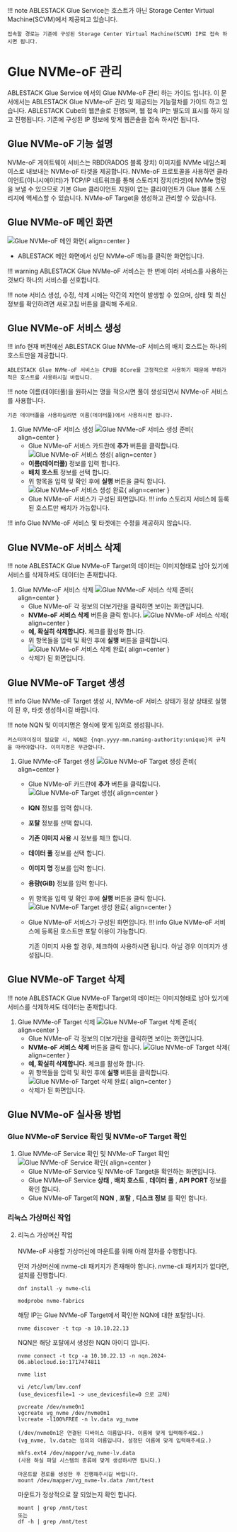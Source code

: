 !!! note
    ABLESTACK Glue Service는 호스트가 아닌 Storage Center Virtual Machine(SCVM)에서 제공되고 있습니다.

    접속할 경로는 기존에 구성된 Storage Center Virtual Machine(SCVM) IP로 접속 하시면 됩니다.

# Glue NVMe-oF 관리
ABLESTACK Glue Service 에서의 Glue NVMe-oF 관리 하는 가이드 입니다.
이 문서에서는 ABLESTACK Glue NVMe-oF 관리 및 제공되는 기능절차를 가이드 하고 있습니다.
ABLESTACK Cube의 웹콘솔로 진행되며, 웹 접속 IP는 별도의 표시를 하지 않고 진행됩니다.
기존에 구성된 IP 정보에 맞게 웹콘솔을 접속 하시면 됩니다.

## Glue NVMe-oF 기능 설명
NVMe-oF 게이트웨이 서비스는 RBD(RADOS 블록 장치) 이미지를 NVMe 네임스페이스로 내보내는 NVMe-oF 타겟을 제공합니다.
NVMe-oF 프로토콜을 사용하면 클라이언트(이니시에이터)가 TCP/IP 네트워크를 통해 스토리지 장치(타겟)에 NVMe 명령을 보낼 수 있으므로 기본 Glue 클라이언트 지원이 없는 클라이언트가 Glue 블록 스토리지에 액세스할 수 있습니다.
NVMe-oF Target을 생성하고 관리할 수 있습니다.

## Glue NVMe-oF 메인 화면
![Glue NVMe-oF 메인 화면](../../assets/images/glue-service/install-guide-glue-nvmeof-main-01.png){ align=center }
- ABLESTACK 메인 화면에서 상단 NVMe-oF 메뉴를 클릭한 화면입니다.

!!! warning
    ABLESTACK Glue NVMe-oF 서비스는 한 번에 여러 서비스를 사용하는 것보다 하나의 서비스를 선호합니다.

!!! note
    서비스 생성, 수정, 삭제 시에는 약간의 지연이 발생할 수 있으며, 상태 및 최신 정보를 확인하려면 새로고침 버튼을 클릭해 주세요.

## Glue NVMe-oF 서비스 생성

!!! info
    현재 버전에선 ABLESTACK Glue NVMe-oF 서비스의 배치 호스트는 하나의 호스트만을 제공합니다.

    ABLESTACK Glue NVMe-oF 서비스는 CPU를 8Core를 고정적으로 사용하기 때문에 부하가 적은 호스트를 사용하시길 바랍니다.

!!! note
    이름(데이터풀)을 원하시는 명을 적으시면 풀이 생성되면서 NVMe-oF 서비스를 사용합니다.

    기존 데이터풀을 사용하실려면 이름(데이터풀)에서 사용하시면 됩니다.

1. Glue NVMe-oF 서비스 생성
    ![Glue NVMe-oF 서비스 생성 준비](../../assets/images/glue-service/install-guide-glue-nvmeof-create-01.png){ align=center }
    - Glue NVMe-oF 서비스 카드란에 **추가** 버튼을 클릭합니다.
    ![Glue NVMe-oF 서비스 생성](../../assets/images/glue-service/install-guide-glue-nvmeof-create-02.png){ align=center }
    - **이름(데이터풀)** 정보를 입력 합니다.
    - **배치 호스트** 정보를 선택 합니다.
    - 위 항목을 입력 및 확인 후에 **실행** 버튼을 클릭 합니다.
    ![Glue NVMe-oF 서비스 생성 완료](../../assets/images/glue-service/install-guide-glue-nvmeof-create-03.png){ align=center }
    - Glue NVMe-oF 서비스가 구성된 화면입니다.
    !!! info
        스토리지 서비스에 등록된 호스트만 배치가 가능합니다.

!!! info
    Glue NVMe-oF 서비스 및 타겟에는 수정을 제공하지 않습니다.

## Glue NVMe-oF 서비스 삭제

!!! note
    ABLESTACK Glue NVMe-oF Target의 데이터는 이미지형태로 남아 있기에 서비스를 삭제하셔도 데이터는 존재합니다.

1. Glue NVMe-oF 서비스 삭제
    ![Glue NVMe-oF 서비스 삭제 준비](../../assets/images/glue-service/install-guide-glue-nvmeof-delete-01.png){ align=center }
    - Glue NVMe-oF 각 정보의 더보기란을 클릭하면 보이는 화면입니다.
    - **NVMe-oF 서비스 삭제** 버튼을 클릭 합니다.
    ![Glue NVMe-oF 서비스 삭제](../../assets/images/glue-service/install-guide-glue-nvmeof-delete-02.png){ align=center }
    - **예, 확실히 삭제합니다.** 체크를 활성화 합니다.
    - 위 항목들을 입력 및 확인 후에 **실행** 버튼을 클릭합니다.
    ![Glue NVMe-oF 서비스 삭제 완료](../../assets/images/glue-service/install-guide-glue-nvmeof-delete-03.png){ align=center }
    - 삭제가 된 화면입니다.

## Glue NVMe-oF Target 생성

!!! info
    Glue NVMe-oF Target 생성 시, NVMe-oF 서비스 상태가 정상 상태로 실행이 된 후, 타겟 생성하시길 바랍니다.

!!! note
    NQN 및 이미지명은 형식에 맞게 임의로 생성됩니다.

    커스터마이징이 필요할 시, NQN은 {nqn.yyyy-mm.naming-authority:unique}의 규칙을 따라야합니다. 이미지명은 무관합니다.

1. Glue NVMe-oF Target 생성
    ![Glue NVMe-oF Target 생성 준비](../../assets/images/glue-service/install-guide-glue-nvmeof-target-create-01.png){ align=center }
    - Glue NVMe-oF 카드란에 **추가** 버튼을 클릭합니다.
    ![Glue NVMe-oF Target 생성](../../assets/images/glue-service/install-guide-glue-nvmeof-target-create-02.png){ align=center }
    - **IQN** 정보를 입력 합니다.
    - **포탈** 정보를 선택 합니다.
    - **기존 이미지 사용** 시 정보를 체크 합니다.
    - **데이터 풀** 정보를 선택 합니다.
    - **이미지 명** 정보를 입력 합니다.
    - **용량(GiB)** 정보를 입력 합니다.
    - 위 항목을 입력 및 확인 후에 **실행** 버튼을 클릭 합니다.
    ![Glue NVMe-oF Target 생성 완료](../../assets/images/glue-service/install-guide-glue-nvmeof-target-create-03.png){ align=center }
    - Glue NVMe-oF 서비스가 구성된 화면입니다.
    !!! info
        Glue NVMe-oF 서비스에 등록된 호스트만 포탈 이용이 가능합니다.

        기존 이미지 사용 할 경우, 체크하여 사용하시면 됩니다. 아닐 경우 이미지가 생성됩니다.

## Glue NVMe-oF Target 삭제

!!! note
    ABLESTACK Glue NVMe-oF Target의 데이터는 이미지형태로 남아 있기에 서비스를 삭제하셔도 데이터는 존재합니다.

1. Glue NVMe-oF Target 삭제
    ![Glue NVMe-oF Target 삭제 준비](../../assets/images/glue-service/install-guide-glue-nvmeof-target-delete-01.png){ align=center }
    - Glue NVMe-oF 각 정보의 더보기란을 클릭하면 보이는 화면입니다.
    - **NVMe-oF 서비스 삭제** 버튼을 클릭 합니다.
    ![Glue NVMe-oF Target 삭제](../../assets/images/glue-service/install-guide-glue-nvmeof-target-delete-02.png){ align=center }
    - **예, 확실히 삭제합니다.** 체크를 활성화 합니다.
    - 위 항목들을 입력 및 확인 후에 **실행** 버튼을 클릭합니다.
    ![Glue NVMe-oF Target 삭제 완료](../../assets/images/glue-service/install-guide-glue-nvmeof-target-delete-03.png){ align=center }
    - 삭제가 된 화면입니다.

## Glue NVMe-oF 실사용 방법

### Glue NVMe-oF Service 확인 및 NVMe-oF Target 확인
1. Glue NVMe-oF Service 확인 및 NVMe-oF Target 확인
    ![Glue NVMe-oF Service 확인](../../assets/images/glue-service/install-guide-glue-nvmeof-actual-use-01.png){ align=center }
    - Glue NVMe-oF Service 및 NVMe-oF Target을 확인하는 화면입니다.
    - Glue NVMe-oF Service **상태** , **배치 호스트** , **데이터 풀** , **API PORT** 정보를 확인 합니다.
    - Glue NVMe-oF Target의 **NQN** , **포탈** , **디스크 정보** 를 확인 합니다.</br>

### 리눅스 가상머신 작업
2. 리눅스 가상머신 작업</br></br>
    NVMe-oF 사용할 가상머신에 마운트를 위해 아래 절차를 수행합니다.

    먼저 가상머신에 nvme-cli 패키지가 존재해야 합니다.
    nvme-cli 패키지가 없다면, 설치를 진행합니다.
    ```shell title="패키지 설치"
    dnf install -y nvme-cli
    ```
    ```shell title="새로운 모듈 로드"
    modprobe nvme-fabrics
    ```
    해당 IP는 Glue NVMe-oF Target에서 확인한 NQN에 대한 포탈입니다.
    ```shell title="NVMe 대상에서 사용 가능한 하위 시스템 검색"
    nvme discover -t tcp -a 10.10.22.13
    ```
    NQN은 해당 포탈에서 생성한 NQN 아이디 입니다.
    ```shell title="검색된 하위 시스템 연결"
    nvme connect -t tcp -a 10.10.22.13 -n nqn.2024-06.ablecloud.io:1717474811
    ```
    ```shell title="연결 확인"
    nvme list
    ```

    ```shell title="NVMe-oF LVM 설정 및 파일 시스템 생성"
    vi /etc/lvm/lmv.conf
    (use_devicesfile=1 -> use_devicesfile=0 으로 교체)

    pvcreate /dev/nvme0n1
    vgcreate vg_nvme /dev/nvme0n1
    lvcreate -l100%FREE -n lv.data vg_nvme

    (/dev/nvme0n1은 연결된 디바이스 이름입니다. 이름에 맞게 입력해주세요.)
    (vg_nvme, lv.data는 임의의 이름입니다. 설정된 이름에 맞게 입력해주세요.)

    mkfs.ext4 /dev/mapper/vg_nvme-lv.data
    (사용 하실 파일 시스템의 종류에 맞게 생성하시면 됩니다.)

    마운트할 경로를 생성한 후 진행해주시길 바랍니다.
    mount /dev/mapper/vg_nvme-lv.data /mnt/test
    ```

    마운트가 정상적으로 잘 되었는지 확인 합니다.
    ```shell title="마운트 확인"
    mount | grep /mnt/test
    또는
    df -h | grep /mnt/test
    ```

